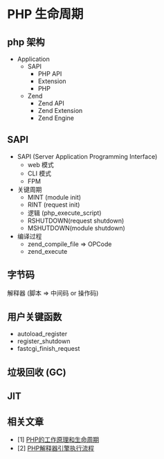 # PHP 生命周期

## php 架构

- Application
    - SAPI
        - PHP API
        - Extension
        - PHP
    - Zend
        - Zend API
        - Zend Extension
        - Zend Engine

## SAPI

- SAPI (Server Application Programming Interface)
    - web 模式
    - CLI 模式
    - FPM
- 关键周期
    - MINT (module init)
    - RINT (request init)
    - 逻辑 (php_execute_script)
    - RSHUTDOWN(request shutdown)
    - MSHUTDOWN(module shutdown)
- 编译过程
    - zend_compile_file => OPCode
    - zend_execute

## 字节码

解释器 (脚本 => 中间码 or 操作码)

## 用户关键函数

- autoload_register
- register_shutdown
- fastcgi_finish_request

## 垃圾回收 (GC)

## JIT

## 相关文章

* [1] [PHP的工作原理和生命周期](https://www.cnblogs.com/applelife/p/10511837.html)
* [2] [PHP解释器引擎执行流程](https://www.cnblogs.com/LittleHann/p/5165928.html)